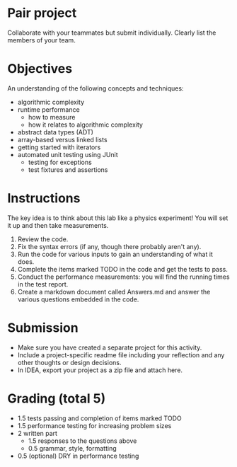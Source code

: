 # Pair project

Collaborate with your teammates but submit individually.
Clearly list the members of your team.

# Objectives

An understanding of the following concepts and techniques:

- algorithmic complexity
- runtime performance
  - how to measure
  - how it relates to algorithmic complexity
- abstract data types (ADT)
- array-based versus linked lists
- getting started with iterators
- automated unit testing using JUnit
  - testing for exceptions
  - test fixtures and assertions
  
# Instructions

The key idea is to think about this lab like a physics experiment! 
You will set it up and then take measurements.

1. Review the code.
1. Fix the syntax errors (if any, though there probably aren't any).
2. Run the code for various inputs to gain an understanding of what it does.
3. Complete the items marked TODO in the code and get the tests to pass.
2. Conduct the performance measurements: you will find the running times in the test report.
4. Create a markdown document called Answers.md and answer the various questions embedded in the code.

# Submission

- Make sure you have created a separate project for this activity.
- Include a project-specific readme file including your reflection and any other thoughts or design decisions.
- In IDEA, export your project as a zip file and attach here. 

# Grading (total 5)

- 1.5 tests passing and completion of items marked TODO
- 1.5 performance testing for increasing problem sizes
- 2 written part
  - 1.5 responses to the questions above
  - 0.5 grammar, style, formatting
- 0.5 (optional) DRY in performance testing 
